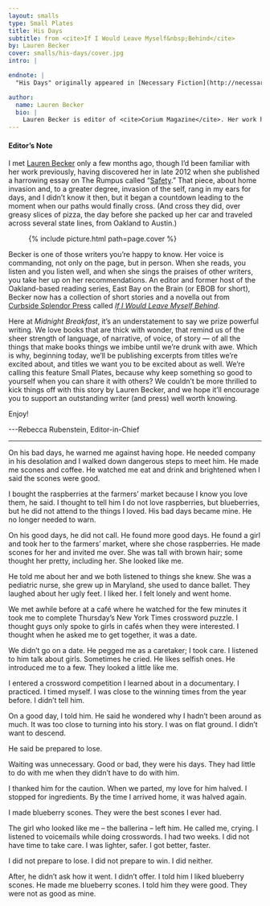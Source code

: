 ```yaml
---
layout: smalls
type: Small Plates
title: His Days
subtitle: from <cite>If I Would Leave Myself&nbsp;Behind</cite>
by: Lauren Becker
cover: smalls/his-days/cover.jpg
intro: |

endnote: |
  "His Days" originally appeared in [Necessary Fiction](http://necessaryfiction.com/writerinres/HisDaysbyLaurenBecker) and is featured in Lauren Becker's new collection, [<cite>If I Would Leave Myself Behind</cite>](http://curbsidesplendor.bigcartel.com/product/if-i-would-leave-myself-behind-by-lauren-becker). This story has been reprinted with permission from the author and from Curbside Splendor Press.

author:
  name: Lauren Becker
  bio: |
    Lauren Becker is editor of <cite>Corium Magazine</cite>. Her work has appeared in <cite>Tin House</cite> online, <cite>Wigleaf</cite>, <cite>NANO Fiction</cite>, <cite>Matchbook</cite>, and elsewhere. She lives in Austin, Texas. 
---
```


<div class="intro" markdown="block">

<h4>Editor’s Note</h4>

I met [Lauren Becker](http://lauren-graysheep.blogspot.com) only a few months ago, though I’d been familiar with her work previously, having discovered her in late 2012 when she published a harrowing essay on The Rumpus called “[Safety](http://therumpus.net/2012/12/safety/).” That piece, about home invasion and, to a greater degree, invasion of the self, rang in my ears for days, and I didn’t know it then, but it began a countdown leading to the moment when our paths would finally cross. (And cross they did, over greasy slices of pizza, the day before she packed up her car and traveled across several state lines, from Oakland to Austin.)

<figure class="right small">
  {% include picture.html path=page.cover %}
</figure>

Becker is one of those writers you’re happy to know. Her voice is commanding, not only on the page, but in person. When she reads, you listen and you listen well, and when she sings the praises of other writers, you take her up on her recommendations. An editor and former host of the Oakland-based reading series, East Bay on the Brain (or EBOB for short), Becker now has a collection of short stories and a novella out from [Curbside Splendor Press](http://curbsidesplendor.com) called [<cite>If I Would Leave Myself Behind</cite>](http://curbsidesplendor.bigcartel.com/product/if-i-would-leave-myself-behind-by-lauren-becker). 

Here at <cite>Midnight Breakfast</cite>, it’s an understatement to say we prize powerful writing. We love books that are thick with wonder, that remind us of the sheer strength of language, of narrative, of voice, of story — of all the things that make books things we imbibe until we’re drunk with awe. Which is why, beginning today, we’ll be publishing excerpts from titles we’re excited about, and titles we want you to be excited about as well. We’re calling this feature Small Plates, because why keep something so good to yourself when you can share it with others? We couldn’t be more thrilled to kick things off with this story by Lauren Becker, and we hope it’ll encourage you to support an outstanding writer (and press) well worth knowing.

Enjoy!

---Rebecca Rubenstein, Editor-in-Chief

</div>

<hr />

On his bad days, he warned me against having hope. He needed company in his desolation and I walked down dangerous steps to meet him. He made me scones and coffee. He watched me eat and drink and brightened when I said the scones were good. 

I bought the raspberries at the farmers’ market because I know you love them, he said. I thought to tell him I do not love raspberries, but blueberries, but he did not attend to the things I loved. His bad days became mine. He no longer needed to warn.

On his good days, he did not call. He found more good days. He found a girl and took her to the farmers’ market, where she chose raspberries. He made scones for her and invited me over. She was tall with brown hair; some thought her pretty, including her. She looked like me.

He told me about her and we both listened to things she knew. She was a pediatric nurse, she grew up in Maryland, she used to dance ballet. They laughed about her ugly feet. I liked her. I felt lonely and went home.

We met awhile before at a café where he watched for the few minutes it took me to complete Thursday’s New York Times crossword puzzle. I thought guys only spoke to girls in cafés when they were interested. I thought when he asked me to get together, it was a date.

We didn’t go on a date. He pegged me as a caretaker; I took care. I listened to him talk about girls. Sometimes he cried. He likes selfish ones. He introduced me to a few. They looked a little like me.

I entered a crossword competition I learned about in a documentary. I practiced. I timed myself. I was close to the winning times from the year before. I didn’t tell him.

On a good day, I told him. He said he wondered why I hadn’t been around as much.  It was too close to turning into his story. I was on flat ground. I didn’t want to descend.

He said be prepared to lose.

Waiting was unnecessary. Good or bad, they were his days. They had little to do with me when they didn’t have to do with him.

I thanked him for the caution. When we parted, my love for him halved. I stopped for ingredients. By the time I arrived home, it was halved again.
 
I made blueberry scones. They were the best scones I ever had.

The girl who looked like me – the ballerina – left him. He called me, crying. I listened to voicemails while doing crosswords. I had two weeks. I did not have time to take care. I was lighter, safer. I got better, faster.

I did not prepare to lose. I did not prepare to win. I did neither.

After, he didn’t ask how it went. I didn’t offer. I told him I liked blueberry scones. He made me blueberry scones. I told him they were good. They were not as good as mine.